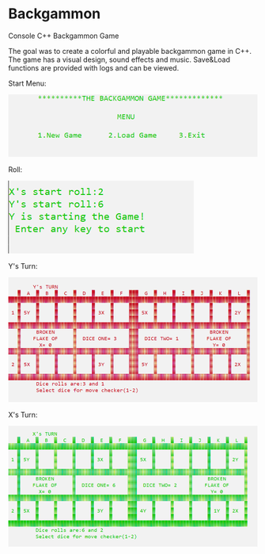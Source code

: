 # Backgammon

Console C++ Backgammon Game

The goal was to create a colorful and playable backgammon game in C++. The game has a visual design, sound effects and music. Save&Load functions are provided with logs and can be viewed.




Start Menu:

![image](https://github.com/Ebdabrarlaluh/Backgammon/blob/master/images/startMenu.PNG)

Roll:

![startRoll](https://github.com/Ebdabrarlaluh/Backgammon/blob/master/images/startRoll.PNG)

Y's Turn:

![yTurn](https://github.com/Ebdabrarlaluh/Backgammon/blob/master/images/yTurn.PNG)

X's Turn:

![xTurn](https://github.com/Ebdabrarlaluh/Backgammon/blob/master/images/xTurn.PNG)

